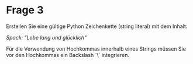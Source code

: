 # Frage 3

Erstellen Sie eine gültige Python Zeichenkette (string literal) mit dem Inhalt:

*Spock: "Lebe lang und glücklich"*

<div class='hint'>
Für die Verwendung von Hochkommas innerhalb eines Strings müssen Sie vor den Hochkommas ein Backslash `\` integrieren.
</div>